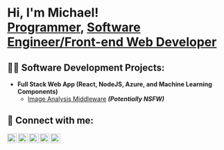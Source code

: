 <h1>Hi, I'm Michael! <br/><a href="https://github.com/Akinsmikopee">Programmer</a>, <a href="https://www.linkedin.com/in/michael-akinyemi/">Software Engineer/Front-end Web Developer</a>
  
<h2>👨‍💻 Software Development Projects:</h2>

- <b>Full Stack Web App (React, NodeJS, Azure, and Machine Learning Components)</b>
  - [Image Analysis Middleware](https://github.com/joshmadakor1/4chan-Image-Analysis-Middleware-C964) <b><i>(Potentially NSFW)</b></i>


<h2> 🤳 Connect with me:</h2>

[<img align="left" alt="MichaelAkinyemi | YouTube" width="22px" src="https://cdn.jsdelivr.net/npm/simple-icons@v3/icons/youtube.svg" />][youtube]
[<img align="left" alt="MichaelAkinyemi | Twitter" width="22px" src="https://cdn.jsdelivr.net/npm/simple-icons@v3/icons/twitter.svg" />][twitter]
[<img align="left" alt="MichaelAkinyemi | LinkedIn" width="22px" src="https://cdn.jsdelivr.net/npm/simple-icons@v3/icons/linkedin.svg" />][linkedin]
[<img align="left" alt="MichaelAkinyemi | Instagram" width="22px" src="https://cdn.jsdelivr.net/npm/simple-icons@v3/icons/instagram.svg" />][instagram]
[<img align="left" alt="MichaelAkinyemi | Whatsapp" width="22px" src="https://drive.google.com/file/d/19rlbdUvQ67cwHbqGrnLYiKj4A10vQSPL/view?usp=drive_link"/>][Whatsapp]

[twitter]: https://x.com/AkinsMikopee10
[youtube]: https://facebook.com/AkinsMikopee
[instagram]: https://www.instagram.com/akins_mikopee/
[linkedin]: https://www.linkedin.com/in/michael-akinyemi/
[Whatsapp]: https://wa.link/1v8mia

<!--
**joshmadakor1/joshmadakor1** is a ✨ _special_ ✨ repository because its `README.md` (this file) appears on your GitHub profile.

Here are some ideas to get you started:

- 🔭 I’m currently working on ...
- 🌱 I’m currently learning ...
- 👯 I’m looking to collaborate on ...
- 🤔 I’m looking for help with ...
- 💬 Ask me about ...
- 📫 How to reach me: ...
- 😄 Pronouns: ...
- ⚡ Fun fact: ...
-->

